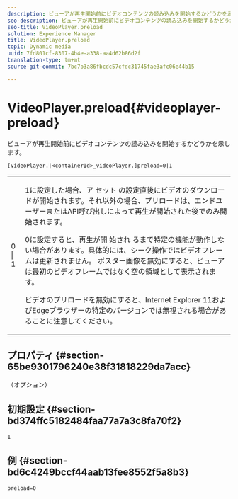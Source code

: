 ```yaml
---
description: ビューアが再生開始前にビデオコンテンツの読み込みを開始するかどうかを示します。
seo-description: ビューアが再生開始前にビデオコンテンツの読み込みを開始するかどうかを示します。
seo-title: VideoPlayer.preload
solution: Experience Manager
title: VideoPlayer.preload
topic: Dynamic media
uuid: 7fd801cf-8307-4b4e-a338-aa4d62b86d2f
translation-type: tm+mt
source-git-commit: 7bc7b3a86fbcdc57cfdc31745fae3afc06e44b15

---
```



# VideoPlayer.preload{#videoplayer-preload}

ビューアが再生開始前にビデオコンテンツの読み込みを開始するかどうかを示します。

`[VideoPlayer.|<containerId>_videoPlayer.]preload=0|1`

<table id="table_AE7AAFA9B4374E31B51D06511EB96401"> 
 <tbody> 
  <tr> 
   <td colname="col1"> <p> <span class="codeph"> 0 | 1 </span> </p> </td> 
   <td colname="col2"> <p> 1に設定した場合、ア <span class="codeph"> セット </span> の設定直後にビデオのダウンロードが開始されます。それ以外の場合、プリロードは、エンドユーザーまたはAPI呼び出しによって再生が開始された後でのみ開始されます。 </p> <p>0に設定すると、再生が開 <span class="codeph"> 始され </span> るまで特定の機能が動作しない場合があります。具体的には、シーク操作ではビデオフレームは更新されません。 ポスター画像を無効にすると、ビューアは最初のビデオフレームではなく空の領域として表示されます。 </p> <p>ビデオのプリロードを無効にすると、Internet Explorer 11およびEdgeブラウザーの特定のバージョンでは無視される場合があることに注意してください。 </p> </td> 
  </tr> 
 </tbody> 
</table>

## プロパティ {#section-65be9301796240e38f31818229da7acc}

（オプション）

## 初期設定 {#section-bd374ffc5182484faa77a7a3c8fa70f2}

`1`

## 例 {#section-bd6c4249bccf44aab13fee8552f5a8b3}

`preload=0`
